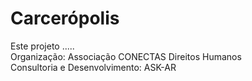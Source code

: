 # Carcerópolis

Este projeto .....  
Organização: Associação CONECTAS Direitos Humanos  
Consultoria e Desenvolvimento: ASK-AR